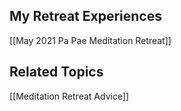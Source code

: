 ## My Retreat Experiences
[[May 2021 Pa Pae Meditation Retreat]]




## Related Topics
[[Meditation Retreat Advice]]